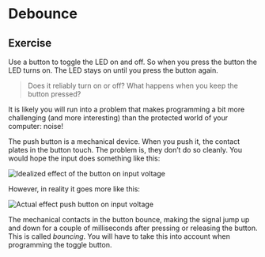 # Debounce

## Exercise

Use a button to toggle the LED on and off. So when you press the button the LED turns on. The LED stays on until you press the button again.

> Does it reliably turn on or off? What happens when you keep the button pressed?

It is likely you will run into a problem that makes programming a bit more challenging (and more interesting) than the protected world of your computer: noise!

The push button is a mechanical device. When you push it, the contact plates in the button touch. The problem is, they don’t do so cleanly. You would hope the input does something like this:

![Idealized effect of the button on input voltage](images/bounce1.jpg "300px")

However, in reality it goes more like this:

![Actual effect push button on input voltage](images/bounce2.jpg "300px")

The mechanical contacts in the button bounce, making the signal jump up and down for a couple of milliseconds after pressing or releasing the button. This is called _bouncing_. You will have to take this into account when programming the toggle button.
